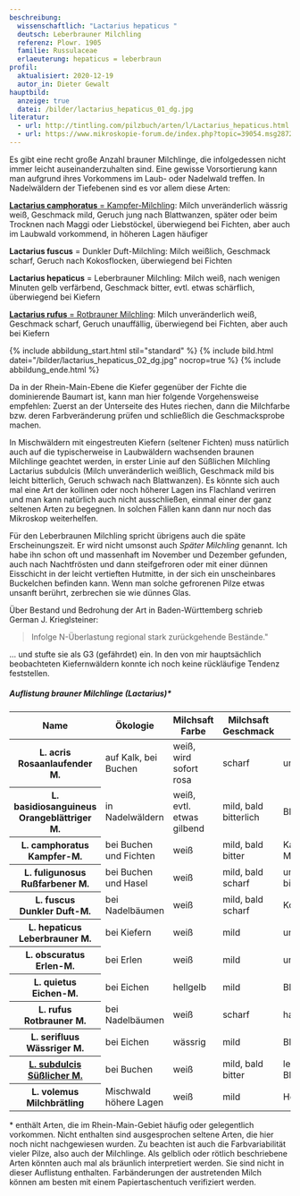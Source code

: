 ```yaml
---
beschreibung:
  wissenschaftlich: "Lactarius hepaticus "
  deutsch: Leberbrauner Milchling
  referenz: Plowr. 1905
  familie: Russulaceae
  erlaeuterung: hepaticus = leberbraun
profil:
  aktualisiert: 2020-12-19
  autor_in: Dieter Gewalt
hauptbild:
  anzeige: true
  datei: /bilder/lactarius_hepaticus_01_dg.jpg
literatur:
  - url: http://tintling.com/pilzbuch/arten/l/Lactarius_hepaticus.html
  - url: https://www.mikroskopie-forum.de/index.php?topic=39054.msg287269#msg287269
---
```

Es gibt eine recht große Anzahl brauner Milchlinge, die infolgedessen nicht immer leicht auseinanderzuhalten sind. Eine gewisse Vorsortierung kann man aufgrund ihres Vorkommens im Laub- oder Nadelwald treffen. In Nadelwäldern der Tiefebenen sind es vor allem diese Arten:

[**Lactarius camphoratus** = Kampfer-Milchling](/pilze/lactarius-camphoratus-kampfermilchling): Milch unveränderlich wässrig weiß, Geschmack mild, Geruch jung nach Blattwanzen, später oder beim Trocknen nach Maggi oder Liebstöckel,  überwiegend bei Fichten, aber auch im Laubwald vorkommend, in höheren Lagen häufiger

**Lactarius fuscus** = Dunkler Duft-Milchling: Milch weißlich, Geschmack scharf, Geruch nach Kokosflocken, überwiegend bei Fichten

**Lactarius hepaticus** = Leberbrauner Milchling: Milch weiß, nach wenigen Minuten gelb verfärbend, Geschmack bitter, evtl. etwas schärflich, überwiegend bei Kiefern

[**Lactarius rufus** = Rotbrauner Milchling](/pilze/lactarius-rufus-rotbrauner-milchling): Milch unveränderlich weiß, Geschmack scharf, Geruch unauffällig, überwiegend bei Fichten, aber auch bei Kiefern

{% include abbildung_start.html stil="standard" %}
{% include bild.html datei="/bilder/lactarius_hepaticus_02_dg.jpg" nocrop=true %}
{% include abbildung_ende.html %}

Da in der Rhein-Main-Ebene die Kiefer gegenüber der Fichte die dominierende Baumart ist,  kann man hier folgende Vorgehensweise empfehlen: Zuerst an der Unterseite des Hutes riechen, dann die Milchfarbe bzw. deren Farbveränderung prüfen und schließlich die Geschmacksprobe machen.

In Mischwäldern mit eingestreuten Kiefern (seltener Fichten) muss natürlich auch auf die typischerweise in Laubwäldern wachsenden braunen Milchlinge geachtet werden, in erster Linie auf den Süßlichen Milchling Lactarius subdulcis (Milch unveränderlich weißlich, Geschmack mild bis leicht bitterlich, Geruch schwach nach Blattwanzen). Es könnte sich auch mal eine Art der kollinen oder noch höherer Lagen ins Flachland verirren und man kann natürlich auch nicht ausschließen, einmal einer der ganz seltenen Arten zu begegnen. In solchen Fällen kann dann nur noch das Mikroskop weiterhelfen.

Für den Leberbraunen Milchling spricht übrigens auch die späte Erscheinungszeit. Er wird nicht umsonst auch *Später Milchling* genannt. Ich habe ihn schon oft und massenhaft im November und Dezember gefunden, auch nach Nachtfrösten und dann steifgefroren oder mit einer dünnen Eisschicht in der leicht vertieften Hutmitte, in der sich ein unscheinbares Buckelchen befinden kann. Wenn man solche gefrorenen Pilze etwas unsanft berührt, zerbrechen sie wie dünnes Glas.

Über Bestand und Bedrohung der Art in Baden-Württemberg schrieb German J. Krieglsteiner:

> Infolge N-Überlastung regional stark zurückgehende Bestände."

... und stufte sie als G3 (gefährdet) ein. In den von mir hauptsächlich beobachteten Kiefernwäldern konnte ich noch keine rückläufige Tendenz feststellen.

##### Auflistung brauner Milchlinge (Lactarius)*

<div class="table-responsive">
  <table class="table">
    <thead>
      <tr>
        <th>Name</th>
        <th>Ökologie</th>
        <th>Milchsaft Farbe</th>
        <th>Milchsaft Geschmack</th>
        <th>Geruch</th>
        <th>Häufigkeit</th>
      </tr>
    </thead>
    <tbody>
      <tr>
        <th>L. acris<br/>Rosaanlaufender M.</th>
        <td>auf Kalk, bei Buchen</td>
        <td>weiß, wird sofort rosa</td>
        <td>scharf</td>
        <td>unauffällig</td>
        <td>selten</td>
      </tr>
      <tr>
        <th>L. basidiosanguineus<br/>Orangeblättriger M.</th>
        <td>in Nadelwäldern</td>
        <td>weiß, evtl. etwas gilbend</td>
        <td>mild, bald bitterlich</td>
        <td>Blattwanzen</td>
        <td>selten</td>
      </tr>
      <tr>
        <th>L. camphoratus<br/>Kampfer-M.</th>
        <td>bei Buchen und Fichten</td>
        <td>weiß</td>
        <td>mild, bald bitter</td>
        <td>Kampfer, Maggi</td>
        <td>ziemlich häufig</td>
      </tr> 
      <tr>
        <th>L. fuligunosus<br/>Rußfarbener M.</th>
        <td>bei Buchen und Hasel</td>
        <td>weiß</td>
        <td>mild, bald scharf</td>
        <td>unauffällig bis fruchtig</td>
        <td>selten</td>
      </tr>
      <tr>
        <th>L. fuscus<br/>Dunkler Duft-M.</th>
        <td>bei Nadelbäumen</td>
        <td>weiß</td>
        <td>mild, bald scharf</td>
        <td>Kokosflocken</td>
        <td>nicht häufig</td>
      </tr>
      <tr>
        <th>L. hepaticus<br/>Leberbrauner M.</th>
        <td>bei Kiefern</td>
        <td>weiß</td>
        <td>mild</td>
        <td>unauffällig</td>
        <td>mäßig häufig</td>
      </tr>
      <tr>
        <th>L. obscuratus<br/>Erlen-M.</th>
        <td>bei Erlen</td>
        <td>weiß</td>
        <td>mild</td>
        <td>unauffällig</td>
        <td>mäßig häufig</td>
      </tr>
      <tr>
        <th>L. quietus<br/>Eichen-M.</th>
        <td>bei Eichen</td>
        <td>hellgelb</td>
        <td>mild</td>
        <td>Blattwanzen</td>
        <td>sehr häufig</td>
      </tr>
      <tr>
        <th>L. rufus<br/>Rotbrauner M.</th>
        <td>bei Nadelbäumen</td>
        <td>weiß</td>
        <td>scharf</td>
        <td>harzig</td>
        <td>häufig</td>
      </tr>
      <tr>
        <th>L. serifluus<br/>Wässriger M.</th>
        <td>bei Eichen</td>
        <td>wässrig</td>
        <td>mild</td>
        <td>Blattwanzen</td>
        <td>mäßig häufig</td>
      </tr>
      <tr>
        <th><a href="/pilze/lactarius-subdulcis-süßlicher-milchling">L. subdulcis<br/>Süßlicher M.</a></th>
        <td>bei Buchen</td>
        <td>weiß</td>
        <td>mild, bald bitter</td>
        <td>leicht nach Blattwanzen</td>
        <td>sehr häufig</td>
      </tr>
      <tr>
        <th>L. volemus<br/>Milchbrätling</th>
        <td>Mischwald höhere Lagen</td>
        <td>weiß</td>
        <td>mild</td>
        <td>Heringslake</td>
        <td>selten</td>
      </tr>
    </tbody>
  </table>
</div>

\* 
enthält Arten, die im Rhein-Main-Gebiet häufig oder gelegentlich vorkommen. Nicht enthalten sind ausgesprochen seltene Arten, die hier noch nicht nachgewiesen wurden. Zu beachten ist auch die Farbvariabilität vieler Pilze, also auch der Milchlinge. Als gelblich oder rötlich beschriebene Arten könnten auch mal als bräunlich interpretiert werden. Sie sind nicht in dieser Auflistung enthalten. Farbänderungen der austretenden Milch können am besten mit einem Papiertaschentuch verifiziert werden.